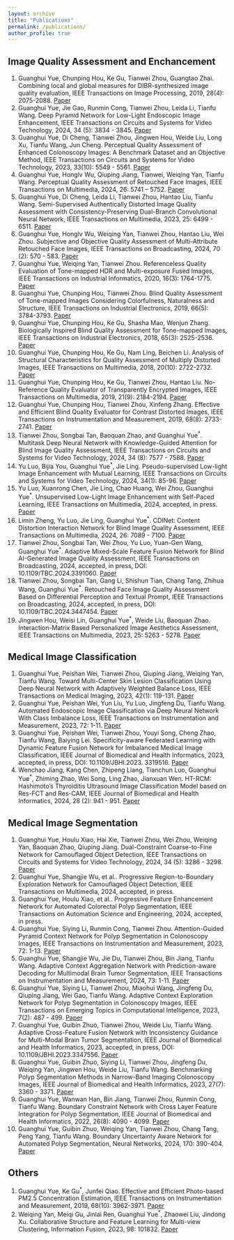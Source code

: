 ```yaml
---
layout: archive
title: "Publications"
permalink: /publications/
author_profile: true
---
```


## Image Quality Assessment and Enchancement
1. Guanghui Yue, Chunping Hou, Ke Gu, Tianwei Zhou, Guangtao Zhai. Combining local and global measures for DIBR-synthesized image quality evaluation, IEEE Transactions on Image Processing, 2019, 28(4): 2075-2088. [Paper](https://ieeexplore.ieee.org/abstract/document/8491300/)
2. Guanghui Yue, Jie Gao, Runmin Cong, Tianwei Zhou, Leida Li, Tianfu Wang. Deep Pyramid Network for Low-Light Endoscopic Image Enhancement, IEEE Transactions on Circuits and Systems for Video Technology, 2024, 34 (5): 3834 - 3845. [Paper](https://ieeexplore.ieee.org/abstract/document/10274690/)
3. Guanghui Yue, Di Cheng, Tianwei Zhou, Jingwen Hou, Weide Liu, Long Xu, Tianfu Wang, Jun Cheng. Perceptual Quality Assessment of Enhanced Colonoscopy Images: A Benchmark Dataset and an Objective Method, IEEE Transactions on Circuits and Systems for Video Technology, 2023, 33(10): 5549 - 5561. [Paper](https://ieeexplore.ieee.org/abstract/document/10078370/)
4. Guanghui Yue, Honglv Wu, Qiuping Jiang, Tianwei, Weiqing Yan, Tianfu Wang. Perceptual Quality Assessment of Retouched Face Images, IEEE Transactions on Multimedia, 2024, 26: 5741 – 5752. [Paper](https://ieeexplore.ieee.org/abstract/document/10337739/)
5. Guanghui Yue, Di Cheng, Leida Li, Tianwei Zhou, Hantao Liu, Tianfu Wang. Semi-Supervised Authentically Distorted Image Quality Assessment with Consistency-Preserving Dual-Branch Convolutional Neural Network, IEEE Transactions on Multimedia, 2023, 25: 6499 - 6511. [Paper](https://ieeexplore.ieee.org/abstract/document/9903545/)
6. Guanghui Yue, Honglv Wu, Weiqing Yan, Tianwei Zhou, Hantao Liu, Wei Zhou. Subjective and Objective Quality Assessment of Multi-Attribute Retouched Face Images, IEEE Transactions on Broadcasting, 2024, 70 (2): 570 - 583. [Paper](https://ieeexplore.ieee.org/abstract/document/10481528/)
8. Guanghui Yue, Weiqing Yan, Tianwei Zhou. Referenceless Quality Evaluation of Tone-mapped HDR and Multi-exposure Fused Images, IEEE Transactions on Industrial Informatics, 2020, 16(3): 1764-1775. [Paper](https://ieeexplore.ieee.org/abstract/document/8758367/)
9. Guanghui Yue, Chunping Hou, Tianwei Zhou. Blind Quality Assessment of Tone-mapped Images Considering Colorfulness, Naturalness and Structure, IEEE Transactions on Industrial Electronics, 2019, 66(5): 3784-3793. [Paper](https://ieeexplore.ieee.org/abstract/document/8409470/)
10. Guanghui Yue, Chunping Hou, Ke Gu, Shasha Mao, Wenjun Zhang. Biologically Inspired Blind Quality Assessment for Tone-mapped Images, IEEE Transactions on Industrial Electronics, 2018, 65(3): 2525-2536. [Paper](https://ieeexplore.ieee.org/abstract/document/8010305/)
11. Guanghui Yue, Chunping Hou, Ke Gu, Nam Ling, Beichen Li. Analysis of Structural Characteristics for Quality Assessment of Multiply Distorted Images, IEEE Transactions on Multimedia, 2018, 20(10): 2722-2732. [Paper](https://ieeexplore.ieee.org/abstract/document/8301594/)
12. Guanghui Yue, Chunping Hou, Ke Gu, Tianwei Zhou, Hantao Liu. No-Reference Quality Evaluator of Transparently Encrypted Images, IEEE Transactions on Multimedia, 2019, 21(9): 2184-2194. [Paper](https://ieeexplore.ieee.org/abstract/document/8698867/)
13. Guanghui Yue, Chunping Hou, Tianwei Zhou, Xinfeng Zhang. Effective and Efficient Blind Quality Evaluator for Contrast Distorted Images, IEEE Transactions on Instrumentation and Measurement, 2019, 68(8): 2733-2741. [Paper](https://ieeexplore.ieee.org/abstract/document/8467549/)
14. Tianwei Zhou, Songbai Tan, Baoquan Zhao, and Guanghui Yue<sup>*</sup>. Multitask Deep Neural Network with Knowledge-Guided Attention for Blind Image Quality Assessment, IEEE Transactions on Circuits and Systems for Video Technology, 2024, 34 (8): 7577 - 7588. [Paper](https://ieeexplore.ieee.org/abstract/document/10464346/)
15. Yu Luo, Bijia You, Guanghui Yue<sup>*</sup>, Jie Ling. Pseudo-supervised Low-light Image Enhancement with Mutual Learning, IEEE Transactions on Circuits and Systems for Video Technology, 2024, 34(1): 85-96. [Paper](https://ieeexplore.ieee.org/abstract/document/10147801/)
16. Yu Luo, Xuanrong Chen, Jie Ling, Chao Huang, Wei Zhou, Guanghui Yue<sup>*</sup>. Unsupervised Low-Light Image Enhancement with Self-Paced Learning, IEEE Transactions on Multimedia, 2024, accepted, in press. [Paper]()
17. Limin Zheng, Yu Luo, Jie Ling, Guanghui Yue<sup>*</sup>. CDINet: Content Distortion Interaction Network for Blind Image Quality Assessment, IEEE Transactions on Multimedia, 2024, 26: 7089 - 7100. [Paper](https://ieeexplore.ieee.org/abstract/document/10440553/)
18. Tianwei Zhou, Songbai Tan, Wei Zhou, Yu Luo, Yuan-Gen Wang, Guanghui Yue<sup>*</sup>. Adaptive Mixed-Scale Feature Fusion Network for Blind AI-Generated Image Quality Assessment, IEEE Transactions on Broadcasting, 2024, accepted, in press, DOI: 10.1109/TBC.2024.3391060. [Paper](https://ieeexplore.ieee.org/abstract/document/10520989/)
19. Tianwei Zhou, Songbai Tan, Gang Li, Shishun Tian, Chang Tang, Zhihua Wang, Guanghui Yue<sup>*</sup>. Retouched Face Image Quality Assessment Based on Differential Perception and Textual Prompt, IEEE Transactions on Broadcasting, 2024, accepted, in press, DOI: 10.1109/TBC.2024.3447454. [Paper]()
20. Jingwen Hou, Weisi Lin, Guanghui Yue<sup>*</sup>, Weide Liu, Baoquan Zhao. Interaction-Matrix Based Personalized Image Aesthetics Assessment, IEEE Transactions on Multimedia, 2023, 25: 5263 - 5278. [Paper](https://ieeexplore.ieee.org/abstract/document/9817633/)

## Medical Image Classification
1. Guanghui Yue, Peishan Wei, Tianwei Zhou, Qiuping Jiang, Weiqing Yan, Tianfu Wang. Toward Multi-Center Skin Lesion Classification Using Deep Neural Network with Adaptively Weighted Balance Loss, IEEE Transactions on Medical Imaging, 2023, 42(1): 119-131. [Paper](https://ieeexplore.ieee.org/abstract/document/9878129/)
2. Guanghui Yue, Peishan Wei, Yun Liu, Yu Luo, Jingfeng Du, Tianfu Wang. Automated Endoscopic Image Classification via Deep Neural Network With Class Imbalance Loss, IEEE Transactions on Instrumentation and Measurement, 2023, 72: 1-11. [Paper](https://ieeexplore.ieee.org/abstract/document/10091194/)
3. Guanghui Yue, Peishan Wei, Tianwei Zhou, Youyi Song, Cheng Zhao, Tianfu Wang, Baiying Lei. Specificity-aware Federated Learning with Dynamic Feature Fusion Network for Imbalanced Medical Image Classification, IEEE Journal of Biomedical and Health Informatics, 2023, accepted, in press, DOI: 10.1109/JBHI.2023. 3319516. [Paper](https://ieeexplore.ieee.org/abstract/document/10264099/)
4. Wenchao Jiang, Kang Chen, Zhipeng Liang, Tianchun Luo, Guanghui Yue<sup>*</sup>, Zhiming Zhao, Wei Song, Ling Zhao, Jianxuan Wen. HT-RCM: Hashimoto’s Thyroiditis Ultrasound Image Classification Model based on Res-FCT and Res-CAM, IEEE Journal of Biomedical and Health Informatics, 2024, 28 (2): 941 - 951. [Paper](https://ieeexplore.ieee.org/abstract/document/10314736/)


## Medical Image Segmentation
1. Guanghui Yue, Houlu Xiao, Hai Xie, Tianwei Zhou, Wei Zhou, Weiqing Yan, Baoquan Zhao, Qiuping Jiang. Dual-Constraint Coarse-to-Fine Network for Camouflaged Object Detection, IEEE Transactions on Circuits and Systems for Video Technology, 2024, 34 (5): 3286 - 3298. [Paper](https://ieeexplore.ieee.org/abstract/document/10262011/)
2. Guanghui Yue, Shangjie Wu, et al.. Progressive Region-to-Boundary Exploration Network for Camouflaged Object Detection, IEEE Transactions on Multimedia, 2024, accepted, in press. 
3. Guanghui Yue, Houlu Xiao, et al.. Progressive Feature Enhancement Network for Automated Colorectal Polyp Segmentation, IEEE Transactions on Automation Science and Engineering, 2024, accepted, in press.
4. Guanghui Yue, Siying Li, Runmin Cong, Tianwei Zhou. Attention-Guided Pyramid Context Network for Polyp Segmentation in Colonoscopy Images, IEEE Transactions on Instrumentation and Measurement, 2023, 72: 1-13. [Paper](https://ieeexplore.ieee.org/abstract/document/10058111/)
5. Guanghui Yue, Shangjie Wu, Jie Du, Tianwei Zhou, Bin Jiang, Tianfu Wang. Adaptive Context Aggregation Network with Prediction-aware Decoding for Multimodal Brain Tumor Segmentation, IEEE Transactions on Instrumentation and Measurement, 2024, 73: 1-11. [Paper](https://ieeexplore.ieee.org/abstract/document/10582891/)
6. Guanghui Yue, Siying Li, Tianwei Zhou, Miaohui Wang, Jingfeng Du, Qiuping Jiang, Wei Gao, Tianfu Wang. Adaptive Context Exploration Network for Polyp Segmentation in Colonoscopy Images, IEEE Transactions on Emerging Topics in Computational Intelligence, 2023, 7(2): 487 - 499. [Paper](https://ieeexplore.ieee.org/abstract/document/9852746/)
7. Guanghui Yue, Guibin Zhuo, Tianwei Zhou, Weide Liu, Tianfu Wang. Adaptive Cross-Feature Fusion Network with Inconsistency Guidance for Multi-Modal Brain Tumor Segmentation, IEEE Journal of Biomedical and Health Informatics, 2023, accepted, in press, DOI: 10.1109/JBHI.2023.3347556. [Paper](https://ieeexplore.ieee.org/abstract/document/10374553/)
8. Guanghui Yue, Guibin Zhuo, Siying Li, Tianwei Zhou, Jingfeng Du, Weiqing Yan, Jingwen Hou, Weide Liu, Tianfu Wang. Benchmarking Polyp Segmentation Methods in Narrow-Band Imaging Colonoscopy Images, IEEE Journal of Biomedical and Health Informatics, 2023, 27(7): 3360 - 3371. [Paper](https://ieeexplore.ieee.org/abstract/document/10109024/)
9. Guanghui Yue, Wanwan Han, Bin Jiang, Tianwei Zhou, Runmin Cong, Tianfu Wang. Boundary Constraint Network with Cross Layer Feature Integration for Polyp Segmentation, IEEE Journal of Biomedical and Health Informatics, 2022, 26(8): 4090 - 4099. [Paper](https://ieeexplore.ieee.org/abstract/document/9772424/)
10. Guanghui Yue, Guibin Zhuo, Weiqing Yan, Tianwei Zhou, Chang Tang, Peng Yang, Tianfu Wang. Boundary Uncertainty Aware Network for Automated Polyp Segmentation, Neural Networks, 2024, 170: 390-404. [Paper](https://www.sciencedirect.com/science/article/pii/S0893608023006731)

## Others
1. Guanghui Yue, Ke Gu<sup>*</sup>, Junfei Qiao. Effective and Efficient Photo-based PM2.5 Concentration Estimation, IEEE Transactions on Instrumentation and Measurement, 2019, 68(10): 3962-3971. [Paper](https://ieeexplore.ieee.org/abstract/document/8601377/)
2. Weiqing Yan, Meiqi Gu, Jinlai Ren, Guanghui Yue<sup>*</sup>, Zhaowei Liu, Jindong Xu. Collaborative Structure and Feature Learning for Multi-view Clustering, Information Fusion, 2023, 98: 101832. [Paper](https://www.sciencedirect.com/science/article/pii/S1566253523001483)
